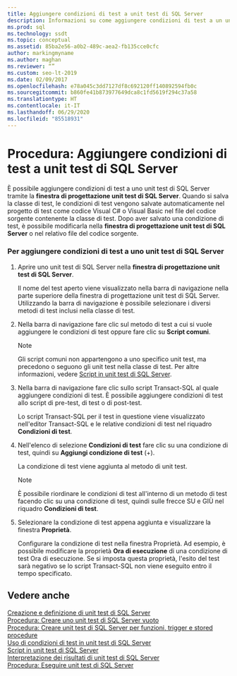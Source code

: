 ```yaml
---
title: Aggiungere condizioni di test a unit test di SQL Server
description: Informazioni su come aggiungere condizioni di test a un unit test di SQL Server. Scoprire come usare la finestra di progettazione unit test di SQL Server per questa attività.
ms.prod: sql
ms.technology: ssdt
ms.topic: conceptual
ms.assetid: 85ba2e56-a0b2-489c-aea2-fb135cce0cfc
author: markingmyname
ms.author: maghan
ms.reviewer: “”
ms.custom: seo-lt-2019
ms.date: 02/09/2017
ms.openlocfilehash: e78a045c3dd7127df8c692120ff140892594fb0c
ms.sourcegitcommit: b860fe41b873977649dca8c1fd5619f294c37a58
ms.translationtype: HT
ms.contentlocale: it-IT
ms.lasthandoff: 06/29/2020
ms.locfileid: "85518931"
---
```

# <a name="how-to-add-test-conditions-to-sql-server-unit-tests"></a>Procedura: Aggiungere condizioni di test a unit test di SQL Server

È possibile aggiungere condizioni di test a uno unit test di SQL Server tramite la **finestra di progettazione unit test di SQL Server**. Quando si salva la classe di test, le condizioni di test vengono salvate automaticamente nel progetto di test come codice Visual C\# o Visual Basic nel file del codice sorgente contenente la classe di test. Dopo aver salvato una condizione di test, è possibile modificarla nella **finestra di progettazione unit test di SQL Server** o nel relativo file del codice sorgente.  
  
### <a name="to-add-test-conditions-to-a-sql-server-unit-test"></a>Per aggiungere condizioni di test a uno unit test di SQL Server  
  
1.  Aprire uno unit test di SQL Server nella **finestra di progettazione unit test di SQL Server**.  
  
    Il nome del test aperto viene visualizzato nella barra di navigazione nella parte superiore della finestra di progettazione unit test di SQL Server. Utilizzando la barra di navigazione è possibile selezionare i diversi metodi di test inclusi nella classe di test.  
  
2.  Nella barra di navigazione fare clic sul metodo di test a cui si vuole aggiungere le condizioni di test oppure fare clic su **Script comuni**.  
  
    > [!NOTE]  
    > Gli script comuni non appartengono a uno specifico unit test, ma precedono o seguono gli unit test nella classe di test. Per altre informazioni, vedere [Script in unit test di SQL Server](../ssdt/scripts-in-sql-server-unit-tests.md).  
  
3.  Nella barra di navigazione fare clic sullo script Transact\-SQL al quale aggiungere condizioni di test. È possibile aggiungere condizioni di test allo script di pre-test, di test o di post-test.  
  
    Lo script Transact\-SQL per il test in questione viene visualizzato nell'editor Transact\-SQL e le relative condizioni di test nel riquadro **Condizioni di test**.  
  
4.  Nell'elenco di selezione **Condizioni di test** fare clic su una condizione di test, quindi su **Aggiungi condizione di test** (+).  
  
    La condizione di test viene aggiunta al metodo di unit test.  
  
    > [!NOTE]  
    > È possibile riordinare le condizioni di test all'interno di un metodo di test facendo clic su una condizione di test, quindi sulle frecce SU e GIÙ nel riquadro **Condizioni di test**.  
  
5.  Selezionare la condizione di test appena aggiunta e visualizzare la finestra **Proprietà**.  
  
    Configurare la condizione di test nella finestra Proprietà. Ad esempio, è possibile modificare la proprietà **Ora di esecuzione** di una condizione di test Ora di esecuzione. Se si imposta questa proprietà, l'esito del test sarà negativo se lo script Transact\-SQL non viene eseguito entro il tempo specificato.  
  
## <a name="see-also"></a>Vedere anche  
[Creazione e definizione di unit test di SQL Server](../ssdt/creating-and-defining-sql-server-unit-tests.md)  
[Procedura: Creare uno unit test di SQL Server vuoto](../ssdt/how-to-create-an-empty-sql-server-unit-test.md)  
[Procedura: Creare unit test di SQL Server per funzioni, trigger e stored procedure](../ssdt/how-to-create-unit-tests-for-functions-triggers-stored-procedures.md)  
[Uso di condizioni di test in unit test di SQL Server](../ssdt/using-test-conditions-in-sql-server-unit-tests.md)  
[Script in unit test di SQL Server](../ssdt/scripts-in-sql-server-unit-tests.md)  
[Interpretazione dei risultati di unit test di SQL Server](../ssdt/interpreting-sql-server-unit-test-results.md)  
[Procedura: Eseguire unit test di SQL Server](../ssdt/how-to-run-sql-server-unit-tests.md)  
  
